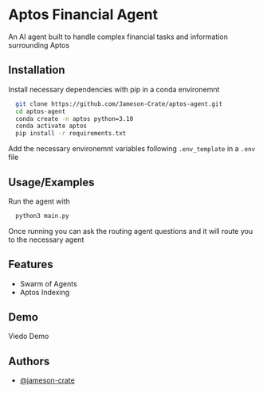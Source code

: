
# Aptos Financial Agent

An AI agent built to handle complex financial tasks and information surrounding Aptos




## Installation

Install necessary dependencies with pip in a conda environemnt

```bash
  git clone https://github.com/Jameson-Crate/aptos-agent.git
  cd aptos-agent
  conda create -n aptos python=3.10
  conda activate aptos
  pip install -r requirements.txt
```

Add the necessary environemnt variables following `.env_template` in a `.env` file
    
## Usage/Examples

Run the agent with 

```bash
  python3 main.py
```
Once running you can ask the routing agent questions and it will route you to the necessary agent

## Features

- Swarm of Agents
- Aptos Indexing


## Demo

Viedo Demo


## Authors

- [@jameson-crate](https://www.github.com/jameson-crate)

